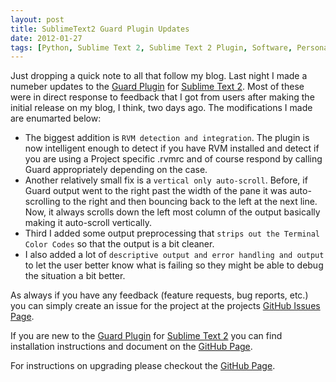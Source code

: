 ```yaml
---
layout: post
title: SublimeText2 Guard Plugin Updates
date: 2012-01-27
tags: [Python, Sublime Text 2, Sublime Text 2 Plugin, Software, Personal, Software Development, Software Projects]
---
```

Just dropping a quick note to all that follow my blog. Last night I made a
numeber updates to the [Guard
Plugin](http://github.com/cyphactor/sublime_guard) for [Sublime Text
2](http://www.sublimetext.com/2). Most of these were in direct response to
feedback that I got from users after making the initial release on my blog, I
think, two days ago. The modifications I made are enumarted below:

* The biggest addition is `RVM detection and integration`. The plugin is now
  intelligent enough to detect if you have RVM installed and detect if you are
  using a Project specific .rvmrc and of course respond by calling Guard
  appropriately depending on the case.
* Another relatively small fix is a `vertical only auto-scroll`. Before, if Guard
  output went to the right past the width of the pane it was auto-scrolling to
  the right and then bouncing back to the left at the next line. Now, it always
  scrolls down the left most column of the output basically making it
  auto-scroll vertically.
* Third I added some output preprocessing that `strips out the Terminal Color
  Codes` so that the output is a bit cleaner.
* I also added a lot of `descriptive output and error handling and output` to let
  the user better know what is failing so they might be able to debug the
  situation a bit better.

As always if you have any feedback (feature requests, bug reports, etc.) you
can simply create an issue for the project at the projects [GitHub Issues
Page](http://github.com/cyphactor/sublime_guard/issues).

If you are new to the [Guard Plugin](http://github.com/cyphactor/sublime_guard)
for [Sublime Text 2](http://www.sublimetext.com/2) you can find installation
instructions and document on the [GitHub
Page](http://github.com/cyphactor/sublime_guard).

For instructions on upgrading please checkout the [GitHub
Page](http://github.com/cyphactor/sublime_guard).
